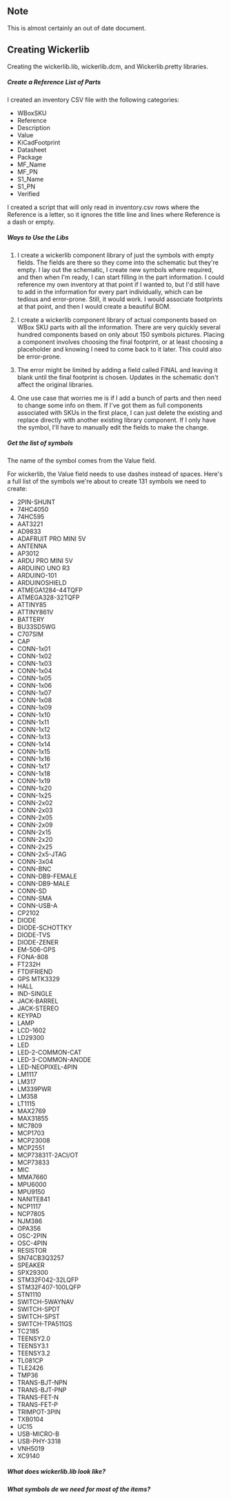 ## Note

This is almost certainly an out of date document.

## Creating Wickerlib 
Creating the wickerlib.lib, wickerlib.dcm, and Wickerlib.pretty libraries. 

##### Create a Reference List of Parts

I created an inventory CSV file with the following categories: 

- WBoxSKU
- Reference
- Description
- Value
- KiCadFootprint
- Datasheet
- Package
- MF_Name
- MF_PN
- S1_Name
- S1_PN
- Verified

I created a script that will only read in inventory.csv rows where the Reference is a letter, so it ignores the title line and lines where Reference is a dash or empty.

##### Ways to Use the Libs

1. I create a wickerlib component library of just the symbols with empty fields. The fields are there so they come into the schematic but they're empty. I lay out the schematic, I create new symbols where required, and then when I'm ready, I can start filling in the part information. I could reference my own inventory at that point if I wanted to, but I'd still have to add in the information for every part individually, which can be tedious and error-prone. Still, it would work. I would associate footprints at that point, and then I would create a beautiful BOM.

1. I create a wickerlib component library of actual components based on WBox SKU parts with all the information. There are very quickly several hundred components based on only about 150 symbols pictures. Placing a component involves choosing the final footprint, or at least choosing a placeholder and knowing I need to come back to it later. This could also be error-prone. 

  1. The error might be limited by adding a field called FINAL and leaving it blank until the final footprint is chosen. Updates in the schematic don't affect the original libraries.

  1. One use case that worries me is if I add a bunch of parts and then need to change some info on them. If I've got them as full components associated with SKUs in the first place, I can just delete the existing and replace directly with another existing library component. If I only have the symbol, I'll have to manually edit the fields to make the change.  


##### Get the list of symbols

The name of the symbol comes from the Value field. 

For wickerlib, the Value field needs to use dashes instead of spaces. Here's a full list of the symbols we're about to create 131 symbols we need to create:

- 2PIN-SHUNT
- 74HC4050
- 74HC595
- AAT3221
- AD9833
- ADAFRUIT PRO MINI 5V
- ANTENNA
- AP3012
- ARDU PRO MINI 5V
- ARDUINO UNO R3
- ARDUINO-101
- ARDUINOSHIELD
- ATMEGA1284-44TQFP
- ATMEGA328-32TQFP
- ATTINY85
- ATTINY861V
- BATTERY
- BU33SD5WG
- C707SIM
- CAP
- CONN-1x01
- CONN-1x02
- CONN-1x03
- CONN-1x04
- CONN-1x05
- CONN-1x06
- CONN-1x07
- CONN-1x08
- CONN-1x09
- CONN-1x10
- CONN-1x11
- CONN-1x12
- CONN-1x13
- CONN-1x14
- CONN-1x15
- CONN-1x16
- CONN-1x17
- CONN-1x18
- CONN-1x19
- CONN-1x20
- CONN-1x25
- CONN-2x02
- CONN-2x03
- CONN-2x05
- CONN-2x09
- CONN-2x15
- CONN-2x20
- CONN-2x25
- CONN-2x5-JTAG
- CONN-3x04
- CONN-BNC
- CONN-DB9-FEMALE
- CONN-DB9-MALE
- CONN-SD
- CONN-SMA
- CONN-USB-A
- CP2102
- DIODE
- DIODE-SCHOTTKY
- DIODE-TVS
- DIODE-ZENER
- EM-506-GPS
- FONA-808
- FT232H
- FTDIFRIEND
- GPS MTK3329
- HALL
- IND-SINGLE
- JACK-BARREL
- JACK-STEREO
- KEYPAD
- LAMP
- LCD-1602
- LD29300
- LED
- LED-2-COMMON-CAT
- LED-3-COMMON-ANODE
- LED-NEOPIXEL-4PIN
- LM1117
- LM317
- LM339PWR
- LM358
- LT1115
- MAX2769
- MAX31855
- MC7809
- MCP1703
- MCP23008
- MCP2551
- MCP73831T-2ACI/OT
- MCP73833
- MIC
- MMA7660
- MPU6000
- MPU9150
- NANITE841
- NCP1117
- NCP7805
- NJM386
- OPA356
- OSC-2PIN
- OSC-4PIN
- RESISTOR
- SN74CB3Q3257
- SPEAKER
- SPX29300
- STM32F042-32LQFP
- STM32F407-100LQFP
- STN1110
- SWITCH-5WAYNAV
- SWITCH-SPDT
- SWITCH-SPST
- SWITCH-TPA511GS
- TC2185
- TEENSY2.0
- TEENSY3.1
- TEENSY3.2
- TL081CP
- TLE2426
- TMP36
- TRANS-BJT-NPN
- TRANS-BJT-PNP
- TRANS-FET-N
- TRANS-FET-P
- TRIMPOT-3PIN
- TXB0104
- UC15
- USB-MICRO-B
- USB-PHY-3318
- VNH5019
- XC9140

##### What does wickerlib.lib look like?



##### What symbols de we need for most of the items?


